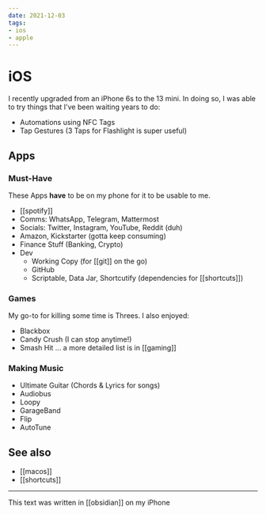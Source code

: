 ```yaml
---
date: 2021-12-03
tags:
- ios
- apple
---
```

# iOS
I recently upgraded from an iPhone 6s to the 13 mini. In doing so, I was able to try things that I've been waiting years to do:
- Automations using NFC Tags
- Tap Gestures (3 Taps for Flashlight is super useful)

## Apps
### Must-Have
These Apps **have** to be on my phone for it to be usable to me.

- [[spotify]]
- Comms: WhatsApp, Telegram, Mattermost
- Socials: Twitter, Instagram, YouTube, Reddit (duh)
- Amazon, Kickstarter (gotta keep consuming)
- Finance Stuff (Banking, Crypto)
- Dev
  - Working Copy (for [[git]] on the go)
  - GitHub
  - Scriptable, Data Jar, Shortcutify (dependencies for [[shortcuts]])

### Games
My go-to for killing some time is Threes.
I also enjoyed:

- Blackbox
- Candy Crush (I can stop anytime!)
- Smash Hit
... a more detailed list is in [[gaming]]

### Making Music

- Ultimate Guitar (Chords & Lyrics for songs)
- Audiobus
- Loopy
- GarageBand
- Flip
- AutoTune

## See also
- [[macos]]
- [[shortcuts]]

---

This text was written in [[obsidian]] on my iPhone
